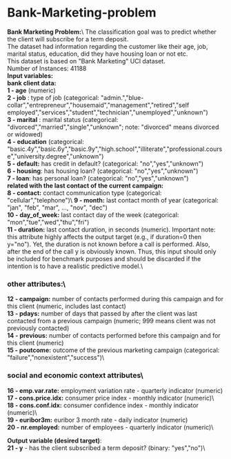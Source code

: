 # Bank-Marketing-problem
**Bank Marketing Problem:**\ 
The classification goal was to predict whether the client will subscribe for a term deposit.\
The dataset had information regarding the customer like their age, job, marital status, education, did they have housing loan or not etc.\
This dataset is based on "Bank Marketing" UCI dataset.\
Number of Instances: 41188\
**Input variables:**\
   **bank client data:**\
   **1 - age** (numeric)\
   **2 - job** : type of job (categorical: "admin.","blue-collar","entrepreneur","housemaid","management","retired","self employed","services","student","technician","unemployed","unknown")\
   **3 - marital** : marital status (categorical: "divorced","married","single","unknown"; note: "divorced" means divorced or widowed)\
   **4 - education** (categorical: "basic.4y","basic.6y","basic.9y","high.school","illiterate","professional.course","university.degree","unknown")\
   **5 - default:** has credit in default? (categorical: "no","yes","unknown")\
   **6 - housing**: has housing loan? (categorical: "no","yes","unknown")\
   **7 - loan**: has personal loan? (categorical: "no","yes","unknown")\
   ****related with the last contact of the current campaign:****\
   **8 - contact:** contact communication type (categorical: "cellular","telephone")\ 
   **9 - month:** last contact month of year (categorical: "jan", "feb", "mar", ..., "nov", "dec")\
  **10 - day_of_week:** last contact day of the week (categorical: "mon","tue","wed","thu","fri")\
  **11 - duration:** last contact duration, in seconds (numeric). Important note:  this attribute highly affects the output target (e.g., if duration=0 then y="no"). Yet, the duration is not known before a call is performed. Also, after the end of the call y is obviously known. Thus, this input should only be included for benchmark purposes and should be discarded if the intention is to have a realistic predictive model.\
   ### other attributes:\
  **12 - campaign:** number of contacts performed during this campaign and for this client (numeric, includes last contact)\
  **13 - pdays:** number of days that passed by after the client was last contacted from a previous campaign (numeric; 999 means client was not previously contacted)\
  **14 - previous:** number of contacts performed before this campaign and for this client (numeric)\
  **15 - poutcome:** outcome of the previous marketing campaign (categorical: "failure","nonexistent","success")\
   ### social and economic context attributes\
  **16 - emp.var.rate:** employment variation rate - quarterly indicator (numeric)\
  **17 - cons.price.idx:** consumer price index - monthly indicator (numeric)\     
  **18 - cons.conf.idx:** consumer confidence index - monthly indicator (numeric)\     
  **19 - euribor3m:** euribor 3 month rate - daily indicator (numeric)\
  **20 - nr.employed:** number of employees - quarterly indicator (numeric)\

  **Output variable (desired target)**:\
  **21 - y** - has the client subscribed a term deposit? (binary: "yes","no")\
